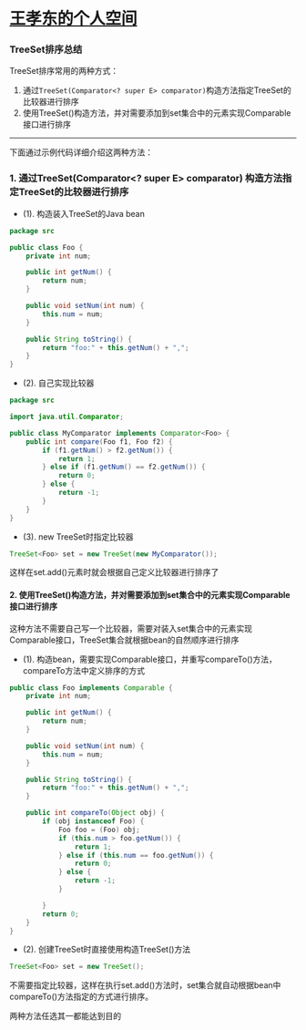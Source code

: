 # [王孝东的个人空间](https://scm-git.github.io/)
### TreeSet排序总结
TreeSet排序常用的两种方式：
1. 通过`TreeSet(Comparator<? super E> comparator)`构造方法指定TreeSet的比较器进行排序
2. 使用TreeSet()构造方法，并对需要添加到set集合中的元素实现Comparable接口进行排序

---
下面通过示例代码详细介绍这两种方法：
### 1. 通过TreeSet(Comparator<? super E> comparator) 构造方法指定TreeSet的比较器进行排序  
* (1). 构造装入TreeSet的Java bean

```java
package src

public class Foo {
    private int num;

    public int getNum() {
        return num;
    }

    public void setNum(int num) {
        this.num = num;
    }

    public String toString() {
        return "foo:" + this.getNum() + ",";
    }
}
```
* (2). 自己实现比较器

```java
package src

import java.util.Comparator;

public class MyComparator implements Comparator<Foo> {
    public int compare(Foo f1, Foo f2) {
        if (f1.getNum() > f2.getNum()) {
            return 1;
        } else if (f1.getNum() == f2.getNum()) {
            return 0;
        } else {
            return -1;
        }
    }
}
```

* (3). new TreeSet时指定比较器

```java
TreeSet<Foo> set = new TreeSet(new MyComparator());
```
这样在set.add()元素时就会根据自己定义比较器进行排序了

#### 2. 使用TreeSet()构造方法，并对需要添加到set集合中的元素实现Comparable接口进行排序
这种方法不需要自己写一个比较器，需要对装入set集合中的元素实现Comparable接口，TreeSet集合就根据bean的自然顺序进行排序
* (1). 构造bean，需要实现Comparable接口，并重写compareTo()方法，compareTo方法中定义排序的方式

```java
public class Foo implements Comparable {
    private int num;

    public int getNum() {
        return num;
    }

    public void setNum(int num) {
        this.num = num;
    }

    public String toString() {
        return "foo:" + this.getNum() + ",";
    }

    public int compareTo(Object obj) {
        if (obj instanceof Foo) {
            Foo foo = (Foo) obj;
            if (this.num > foo.getNum()) {
                return 1;
            } else if (this.num == foo.getNum()) {
                return 0;
            } else {
                return -1;
            }

        }
        return 0;
    }
}
```

* (2). 创建TreeSet时直接使用构造TreeSet()方法

```java
TreeSet<Foo> set = new TreeSet(); 
```
不需要指定比较器，这样在执行set.add()方法时，set集合就自动根据bean中compareTo()方法指定的方式进行排序。

两种方法任选其一都能达到目的
